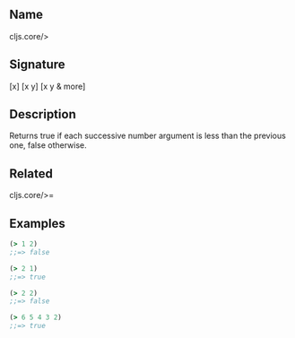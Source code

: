 ## Name
cljs.core/>

## Signature
[x]
[x y]
[x y & more]

## Description

Returns true if each successive number argument is less than the previous
one, false otherwise.

## Related
cljs.core/>=

## Examples

```clj
(> 1 2)
;;=> false

(> 2 1)
;;=> true

(> 2 2)
;;=> false

(> 6 5 4 3 2)
;;=> true
```
